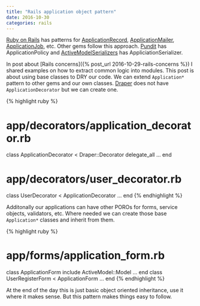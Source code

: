 ```yaml
---
title: "Rails application object pattern"
date: 2016-10-30
categories: rails
---
```


[Ruby on Rails](http://rubyonrails.org/) has patterns for [ApplicationRecord](http://blog.bigbinary.com/2015/12/28/application-record-in-rails-5.html), [ApplicationMailer](http://guides.rubyonrails.org/action_mailer_basics.html), [ApplicationJob](http://guides.rubyonrails.org/active_job_basics.html), etc.  Other gems follow this approach.  [Pundit](https://github.com/elabs/pundit) has ApplicationPolicy and [ActiveModelSerializers](https://github.com/rails-api/active_model_serializers) has AppliciationSerializer.  

In post about [Rails concerns]({% post_url 2016-10-29-rails-concerns %}) I shared examples on how to extract common logic into modules.  This post is about using base classes to DRY our code.  We can extend `Application*` pattern to other gems and our own classes.  [Draper](https://github.com/drapergem/draper) does not have `ApplicationDecorator` but we can create one.  

{% highlight ruby %}
# app/decorators/application_decorator.rb
class ApplicationDecorator < Draper::Decorator
  delegate_all
  ...
end
# app/decorators/user_decorator.rb
class UserDecorator < ApplicationDecorator
  ...
end
{% endhighlight %}

Additonally our applications can have other POROs for forms, service objects, validators, etc.  Where needed we can create those base `Application*` classes and inherit from them.  

{% highlight ruby %}
# app/forms/application_form.rb
class ApplicationForm
  include ActiveModel::Model
  ...
end
class UserRegisterForm < ApplicationForm
  ...
end
{% endhighlight %}

At the end of the day this is just basic object oriented inheritance, use it where it makes sense.  But this pattern makes things easy to follow.
